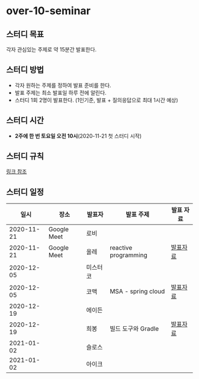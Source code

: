 # over-10-seminar
## 스터디 목표
각자 관심있는 주제로 약 15분간 발표한다.


## 스터디 방법
- 각자 원하는 주제를 정하여 발표 준비를 한다.
- 발표 주제는 최소 발표일 하루 전에 알린다.
- 스터디 1회 2명이 발표한다. (1인기준, 발표 + 질의응답으로 최대 1시간 예상)


## 스터디 시간
- **2주에 한 번 토요일 오전 10시**(2020-11-21 첫 스터디 시작)


## 스터디 규칙
[링크 참조](https://github.com/Over-10-Study/study-rule)


## 스터디 일정
| 일시       | 장소        | 발표자   |             발표 주제           | 발표 자료 |
|------------|-------------|----------|-------------------------------|-----------|
| 2020-11-21 | Google Meet | 로비     |                                |           |
| 2020-11-21 | Google Meet | 올레     |     reactive programming       |   [발표자료](https://docs.google.com/presentation/d/11Hfl6VsrtQxXOIejsNsiO_76UgvUZkRlwNZQ9gVnbco/edit?usp=sharing)  |
| 2020-12-05 |             | 미스터코 |                                |           |
| 2020-12-05 |             | 코맥     |       MSA - spring cloud       |    [발표자료](https://www.notion.so/MSA-e89a6583028743d18735dc04ae30752c)    |
| 2020-12-19 |             | 에이든   |                                |           |
| 2020-12-19 |             | 희봉     |        빌드 도구와 Gradle        |     [발표자료](https://www.notion.so/Over10-bee173321b0846c0a9cd37c9c362ec14)    |
| 2021-01-02 |             | 슬로스   |                                |           |
| 2021-01-02 |             | 아이크   |                                |           |
